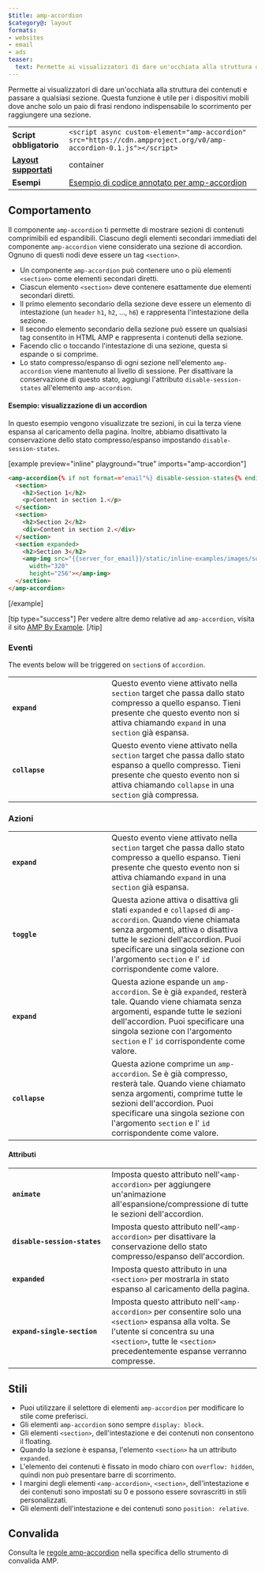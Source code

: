 ```yaml
---
$title: amp-accordion
$category@: layout
formats:
- websites
- email
- ads
teaser:
  text: Permette ai visualizzatori di dare un'occhiata alla struttura dei contenuti e passare a una sezione a loro scelta.
---
```



<!--
Copyright 2016 The AMP HTML Authors. All Rights Reserved.

Licensed under the Apache License, Version 2.0 (the "License");
you may not use this file except in compliance with the License.
You may obtain a copy of the License at

      http://www.apache.org/licenses/LICENSE-2.0

Unless required by applicable law or agreed to in writing, software
distributed under the License is distributed on an "AS-IS" BASIS,
WITHOUT WARRANTIES OR CONDITIONS OF ANY KIND, either express or implied.
See the License for the specific language governing permissions and
limitations under the License.
-->



Permette ai visualizzatori di dare un'occhiata alla struttura dei contenuti e passare a qualsiasi sezione. Questa funzione è utile per i dispositivi mobili dove anche solo un paio di frasi rendono indispensabile lo scorrimento per raggiungere una sezione.

<table>
  <tr>
    <td class="col-fourty"><strong>Script obbligatorio</strong></td>
    <td><code>&lt;script async custom-element="amp-accordion" src="https://cdn.ampproject.org/v0/amp-accordion-0.1.js"&gt;&lt;/script&gt;</code></td>
  </tr>
  <tr>
    <td class="col-fourty"><strong><a href="../../../documentation/guides-and-tutorials/develop/style_and_layout/control_layout.md">Layout supportati</a></strong></td>
    <td>container</td>
  </tr>
  <tr>
    <td class="col-fourty"><strong>Esempi</strong></td>
    <td><a href="https://ampbyexample.com/components/amp-accordion/">Esempio di codice annotato per amp-accordion</a></td>
  </tr>
</table>


## Comportamento <a name="behavior"></a>

Il componente `amp-accordion` ti permette di mostrare sezioni di contenuti comprimibili ed espandibili. Ciascuno degli elementi secondari immediati del componente `amp-accordion` viene considerato una sezione di accordion. Ognuno di questi nodi deve essere un tag `<section>`.

* Un componente `amp-accordion` può contenere uno o più elementi `<section>` come elementi secondari diretti.
* Ciascun elemento `<section>` deve contenere esattamente due elementi secondari diretti.
* Il primo elemento secondario della sezione deve essere un elemento di intestazione (un `header` `h1`, `h2`, ..., `h6`) e rappresenta l'intestazione della sezione.
* Il secondo elemento secondario della sezione può essere un qualsiasi tag consentito in HTML AMP e rappresenta i contenuti della sezione.
* Facendo clic o toccando l'intestazione di una sezione, questa si espande o si comprime.
* Lo stato compresso/espanso di ogni sezione nell'elemento `amp-accordion` viene mantenuto al livello di sessione. Per disattivare la conservazione di questo stato, aggiungi l'attributo `disable-session-states` all'elemento `amp-accordion`.

#### Esempio: visualizzazione di un accordion <a name="example-displaying-an-accordion"></a>

In questo esempio vengono visualizzate tre sezioni, in cui la terza viene espansa al caricamento della pagina.  Inoltre, abbiamo disattivato la conservazione dello stato compresso/espanso impostando `disable-session-states`.

[example preview="inline" playground="true" imports="amp-accordion"]
```html
<amp-accordion{% if not format=='email'%} disable-session-states{% endif %}>
  <section>
    <h2>Section 1</h2>
    <p>Content in section 1.</p>
  </section>
  <section>
    <h2>Section 2</h2>
    <div>Content in section 2.</div>
  </section>
  <section expanded>
    <h2>Section 3</h2>
    <amp-img src="{{server_for_email}}/static/inline-examples/images/squirrel.jpg"
      width="320"
      height="256"></amp-img>
  </section>
</amp-accordion>
```
[/example]

[tip type="success"]
Per vedere altre demo relative ad `amp-accordion`, visita il sito [AMP By Example](https://ampbyexample.com/components/amp-accordion/).
[/tip]

### Eventi <a name="events"></a>

The events below will be triggered on `section`s of `accordion`.

<table>
  <tr>
    <td width="40%"><strong><code>expand</code></strong></td>
    <td>Questo evento viene attivato nella <code>section</code> target che passa dallo stato compresso a quello espanso. Tieni presente che questo evento non si attiva chiamando <code>expand</code> in una <code>section</code> già espansa.</td>
  </tr>
  <tr>
    <td width="40%"><strong><code>collapse</code></strong></td>
    <td>Questo evento viene attivato nella <code>section</code> target che passa dallo stato espanso a quello compresso. Tieni presente che questo evento non si attiva chiamando <code>collapse</code> in una <code>section</code> già compressa.</td>
  </tr>
</table>

### Azioni <a name="actions"></a>

<table>
  <tr>
    <td width="40%"><strong><code>expand</code></strong></td>
    <td>Questo evento viene attivato nella <code>section</code> target che passa dallo stato compresso a quello espanso. Tieni presente che questo evento non si attiva chiamando <code>expand</code> in una <code>section</code> già espansa.</td>
  </tr>
  <tr>
    <td width="40%"><strong><code>toggle</code></strong></td>
    <td>Questa azione attiva o disattiva gli stati <code>expanded</code> e <code>collapsed</code> di <code>amp-accordion</code>. Quando viene chiamata senza argomenti, attiva o disattiva tutte le sezioni dell'accordion. Puoi specificare una singola sezione con l'argomento <code>section</code> e l' <code>id</code> corrispondente come valore.</td>
  </tr>
  <tr>
    <td width="40%"><strong><code>expand</code></strong></td>
    <td>Questa azione espande un <code>amp-accordion</code>. Se è già <code>expanded</code>, resterà tale. Quando viene chiamata senza argomenti, espande tutte le sezioni dell'accordion. Puoi specificare una singola sezione con l'argomento <code>section</code> e l' <code>id</code> corrispondente come valore.</td>
  </tr>
  <tr>
    <td width="40%"><strong><code>collapse</code></strong></td>
    <td>Questa azione comprime un <code>amp-accordion</code>. Se è già compresso, resterà tale. Quando viene chiamato senza argomenti, comprime tutte le sezioni dell'accordion. Puoi specificare una singola sezione con l'argomento <code>section</code> e l' <code>id</code> corrispondente come valore.</td>
  </tr>
</table>

#### Attributi <a name="attributes"></a>

<table>
  <tr>
    <td width="40%"><strong><code>animate</code></strong></td>
    <td>Imposta questo attributo nell'<code>&lt;amp-accordion&gt;</code> per aggiungere un'animazione all'espansione/compressione di tutte le sezioni dell'accordion.</td>
  </tr>
  <tr>
    <td width="40%"><strong><code>disable-session-states</code></strong></td>
    <td>Imposta questo attributo nell'<code>&lt;amp-accordion&gt;</code> per disattivare la conservazione dello stato compresso/espanso dell'accordion.</td>
  </tr>
  <tr>
    <td width="40%"><strong><code>expanded</code></strong></td>
    <td>Imposta questo attributo in una <code>&lt;section&gt;</code> per mostrarla in stato espanso al caricamento della pagina.</td>
  </tr>
  <tr>
    <td width="40%"><strong><code>expand-single-section</code></strong></td>
    <td>Imposta questo attributo nell'<code>&lt;amp-accordion&gt;</code> per consentire solo una <code>&lt;section&gt;</code> espansa alla volta. Se l'utente si concentra su una <code>&lt;section&gt;</code>, tutte le <code>&lt;section&gt;</code> precedentemente espanse verranno compresse.</td>
  </tr>
</table>

## Stili <a name="styling"></a>

* Puoi utilizzare il selettore di elementi `amp-accordion` per modificare lo stile come preferisci.
* Gli elementi `amp-accordion` sono sempre `display: block`.
* Gli elementi `<section>`, dell'intestazione e dei contenuti non consentono il floating.
* Quando la sezione è espansa, l'elemento `<section>` ha un attributo `expanded`.
* L'elemento dei contenuti è fissato in modo chiaro con `overflow: hidden`, quindi non può presentare barre di scorrimento.
* I margini degli elementi `<amp-accordion>`, `<section>`, dell'intestazione e dei contenuti sono impostati su 0 e possono essere sovrascritti in stili personalizzati.
* Gli elementi dell'intestazione e dei contenuti sono `position: relative`.

## Convalida <a name="validation"></a>

Consulta le [regole amp-accordion](https://github.com/ampproject/amphtml/blob/master/extensions/amp-accordion/validator-amp-accordion.protoascii) nella specifica dello strumento di convalida AMP.
